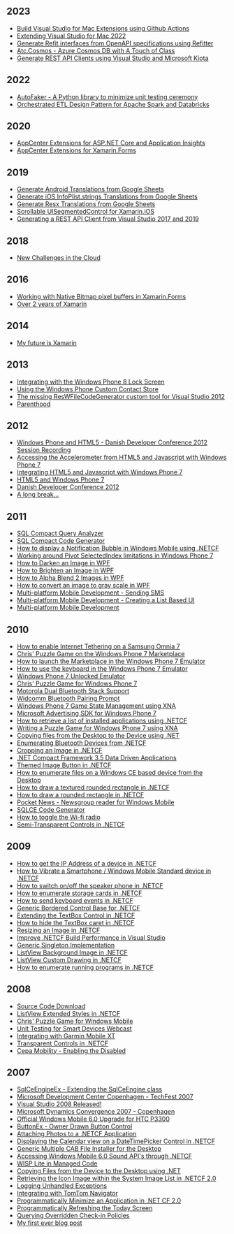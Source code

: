 2023
----

*   [Build Visual Studio for Mac Extensions using Github Actions](https://christianhelle.com/2023/03/build-vsmac-extensions-using-github-actions.html)
*   [Extending Visual Studio for Mac 2022](https://christianhelle.com/2023/03/extending-vsmac.html)
*   [Generate Refit interfaces from OpenAPI specifications using Refitter](https://christianhelle.com/2023/03/refitter.html)
*   [Atc.Cosmos - Azure Cosmos DB with A Touch of Class](https://christianhelle.com/2023/02/atc-cosmos.html)
*   [Generate REST API Clients using Visual Studio and Microsoft Kiota](https://christianhelle.com/2023/02/visual-studio-kiota.html)

2022
----

*   [AutoFaker - A Python library to minimize unit testing ceremony](https://christianhelle.com/2022/10/autofaker.html)
*   [Orchestrated ETL Design Pattern for Apache Spark and Databricks](https://christianhelle.com/2022/09/orchestrated-etl.html)

2020
----

*   [AppCenter Extensions for ASP.NET Core and Application Insights](https://christianhelle.com/2020/03/appcenter-extensions-for-aspnet-core.html)
*   [AppCenter Extensions for Xamarin.Forms](https://christianhelle.com/2020/02/appcenter-extensions-for-xamarinforms.html)

2019
----

*   [Generate Android Translations from Google Sheets](https://christianhelle.com/2019/06/generate-android-translations-from.html)
*   [Generate iOS InfoPlist.strings Translations from Google Sheets](https://christianhelle.com/2019/06/generate-ios-infopliststrings.html)
*   [Generate Resx Translations from Google Sheets](https://christianhelle.com/2019/06/generate-resx-translations-using-google.html)
*   [Scrollable UISegmentedControl for Xamarin.iOS](https://christianhelle.com/2019/06/scrollable-uisegmentedcontrol-for.html)
*   [Generating a REST API Client from Visual Studio 2017 and 2019](https://christianhelle.com/2019/05/generating-rest-api-client-from-visual.html)

2018
----

*   [New Challenges in the Cloud](https://christianhelle.com/2018/06/new-challenges-in-cloud.html)

2016
----

*   [Working with Native Bitmap pixel buffers in Xamarin.Forms](https://christianhelle.com/2016/08/working-with-native-bitmap-pixel.html)
*   [Over 2 years of Xamarin](https://christianhelle.com/2016/08/over-2-years-of-xamarin.html)

2014
----

*   [My future is Xamarin](https://christianhelle.com/2014/05/my-future-is-xamarin.html)

2013
----

*   [Integrating with the Windows Phone 8 Lock Screen](https://christianhelle.com/2013/05/integrating-with-windows-phone-8-lock.html)
*   [Using the Windows Phone Custom Contact Store](https://christianhelle.com/2013/04/using-windows-phone-custom-contact-store.html)
*   [The missing ResWFileCodeGenerator custom tool for Visual Studio 2012](https://christianhelle.com/2013/01/the-missing-reswfilecodegenerator.html)
*   [Parenthood](https://christianhelle.com/2013/01/parenthood.html)

2012
----

*   [Windows Phone and HTML5 - Danish Developer Conference 2012 Session Recording](https://christianhelle.com/2012/04/windows-phone-and-html5-danish.html)
*   [Accessing the Accelerometer from HTML5 and Javascript with Windows Phone 7](https://christianhelle.com/2012/03/accessing-accelerometer-from-html5-and.html)
*   [Integrating HTML5 and Javascript with Windows Phone 7](https://christianhelle.com/2012/03/integrating-html5-and-javascript-with.html)
*   [HTML5 and Windows Phone 7](https://christianhelle.com/2012/03/html5-and-windows-phone-7.html)
*   [Danish Developer Conference 2012](https://christianhelle.com/2012/02/danish-developer-conference-2012.html)
*   [A long break...](https://christianhelle.com/2012/02/long-break.html)

2011
----

*   [SQL Compact Query Analyzer](https://christianhelle.com/2011/06/sql-compact-query-analyzer.html)
*   [SQL Compact Code Generator](https://christianhelle.com/2011/03/sql-ce-code-generator.html)
*   [How to display a Notification Bubble in Windows Mobile using .NETCF](https://christianhelle.com/2011/02/how-to-display-notification-bubble-in.html)
*   [Working around Pivot SelectedIndex limitations in Windows Phone 7](https://christianhelle.com/2011/02/working-around-pivot-selectedindex.html)
*   [How to Darken an Image in WPF](https://christianhelle.com/2011/02/how-to-darken-image-in-wpf.html)
*   [How to Brighten an Image in WPF](https://christianhelle.com/2011/02/how-to-brighten-image-in-wpf.html)
*   [How to Alpha Blend 2 Images in WPF](https://christianhelle.com/2011/02/how-to-alpha-blend-2-images-in-wpf.html)
*   [How to convert an image to gray scale in WPF](https://christianhelle.com/2011/02/how-to-convert-image-to-gray-scale-in.html)
*   [Multi-platform Mobile Development - Sending SMS](https://christianhelle.com/2011/01/multi-platform-mobile-development-sending-sms.html)
*   [Multi-platform Mobile Development - Creating a List Based UI](https://christianhelle.com/2011/01/multi-platform-mobile-development-listviews.html)
*   [Multi-platform Mobile Development](https://christianhelle.com/2011/01/multi-platform-mobile-development.html)

2010
----

*   [How to enable Internet Tethering on a Samsung Omnia 7](https://christianhelle.com/2010/11/how-to-enable-internet-tethering-on.html)
*   [Chris' Puzzle Game on the Windows Phone 7 Marketplace](https://christianhelle.com/2010/11/chris-puzzle-game-on-windows-phone-7.html)
*   [How to launch the Marketplace in the Windows Phone 7 Emulator](https://christianhelle.com/2010/11/how-to-launch-marketplace-in-windows.html)
*   [How to use the keyboard in the Windows Phone 7 Emulator](https://christianhelle.com/2010/10/how-to-use-keyboard-in-windows-phone-7.html)
*   [Windows Phone 7 Unlocked Emulator](https://christianhelle.com/2010/10/windows-phone-7-unlocked-emulator.html)
*   [Chris' Puzzle Game for Windows Phone 7](https://christianhelle.com/2010/10/chris-puzzle-game-for-windows-phone-7.html)
*   [Motorola Dual Bluetooth Stack Support](https://christianhelle.com/2010/10/motorola-dual-bluetooth-stack-support.html)
*   [Widcomm Bluetooth Pairing Prompt](https://christianhelle.com/2010/10/widcomm-bluetooth-pairing-prompt.html)
*   [Windows Phone 7 Game State Management using XNA](https://christianhelle.com/2010/10/windows-phone-7-game-state-management.html)
*   [Microsoft Advertising SDK for Windows Phone 7](https://christianhelle.com/2010/10/microsoft-advertising-sdk-for-windows.html)
*   [How to retrieve a list of installed applications using .NETCF](https://christianhelle.com/2010/10/how-to-retrieve-list-of-installed.html)
*   [Writing a Puzzle Game for Windows Phone 7 using XNA](https://christianhelle.com/2010/09/writing-puzzle-game-for-windows-phone-7.html)
*   [Copying files from the Desktop to the Device using .NET](https://christianhelle.com/2010/08/copying-files-from-desktop-to-device.html)
*   [Enumerating Bluetooth Devices from .NETCF](https://christianhelle.com/2010/07/enumerating-bluetooth-devices-from.html)
*   [Cropping an Image in .NETCF](https://christianhelle.com/2010/07/cropping-image-in-netcf.html)
*   [.NET Compact Framework 3.5 Data Driven Applications](https://christianhelle.com/2010/07/net-compact-framework-35-data-driven.html)
*   [Themed Image Button in .NETCF](https://christianhelle.com/2010/05/themed-image-button-in-netcf.html)
*   [How to enumerate files on a Windows CE based device from the Desktop](https://christianhelle.com/2010/04/how-to-enumerate-files-on-windows-ce.html)
*   [How to draw a textured rounded rectangle in .NETCF](https://christianhelle.com/2010/01/how-to-draw-textured-rounded-rectangle.html)
*   [How to draw a rounded rectangle in .NETCF](https://christianhelle.com/2010/01/how-to-draw-rounded-rectangle-in-netcf.html)
*   [Pocket News - Newsgroup reader for Windows Mobile](https://christianhelle.com/2010/01/pocket-news-newsgroup-reader-for.html)
*   [SQLCE Code Generator](https://christianhelle.com/2010/01/sqlce-code-generator.html)
*   [How to toggle the Wi-fi radio](https://christianhelle.com/2010/01/how-to-toggle-wi-fi-radio.html)
*   [Semi-Transparent Controls in .NETCF](https://christianhelle.com/2010/01/semi-transparent-controls-in-netcf.html)

2009
----

*   [How to get the IP Address of a device in .NETCF](https://christianhelle.com/2009/12/how-to-get-ip-address-of-device-in.html)
*   [How to Vibrate a Smartphone / Windows Mobile Standard device in .NETCF](https://christianhelle.com/2009/12/how-to-vibrate-smartphone-windows.html)
*   [How to switch on/off the speaker phone in .NETCF](https://christianhelle.com/2009/12/how-to-switch-onoff-speaker-phone-in.html)
*   [How to enumerate storage cards in .NETCF](https://christianhelle.com/2009/12/how-to-enumerate-storage-cards-in-netcf.html)
*   [How to send keyboard events in .NETCF](https://christianhelle.com/2009/12/how-to-send-keyboard-events-in-netcf.html)
*   [Generic Bordered Control Base for .NETCF](https://christianhelle.com/2009/10/generic-bordered-control-base-for-netcf.html)
*   [Extending the TextBox Control in .NETCF](https://christianhelle.com/2009/10/extending-textbox-control-in-netcf.html)
*   [How to hide the TextBox caret in .NETCF](https://christianhelle.com/2009/10/how-to-hide-textbox-caret-in-netcf.html)
*   [Resizing an Image in .NETCF](https://christianhelle.com/2009/10/resizing-image-in-netcf.html)
*   [Improve .NETCF Build Performance in Visual Studio](https://christianhelle.com/2009/10/improve-netcf-build-performance-in.html)
*   [Generic Singleton Implementation](https://christianhelle.com/2009/10/generic-singleton-implementation.html)
*   [ListView Background Image in .NETCF](https://christianhelle.com/2009/10/listview-background-image.html)
*   [ListView Custom Drawing in .NETCF](https://christianhelle.com/2009/10/listview-custom-drawing-in-netcf.html)
*   [How to enumerate running programs in .NETCF](https://christianhelle.com/2009/09/how-to-enumerate-running-programs-in.html)

2008
----

*   [Source Code Download](https://christianhelle.com/2008/10/source-code-download.html)
*   [ListView Extended Styles in .NETCF](https://christianhelle.com/2008/10/listview-extended-styles-in-netcf.html)
*   [Chris' Puzzle Game for Windows Mobile](https://christianhelle.com/2008/04/chris-puzzle-game.html)
*   [Unit Testing for Smart Devices Webcast](https://christianhelle.com/2008/02/unit-testing-for-smart-devices-webcast.html)
*   [Integrating with Garmin Mobile XT](https://christianhelle.com/2008/02/integrating-with-garmin-mobile-xt.html)
*   [Transparent Controls in .NETCF](https://christianhelle.com/2008/01/transparent-controls-in-netcf.html)
*   [Cepa Mobility - Enabling the Disabled](https://christianhelle.com/2008/01/cepa-mobility-enabling-disabled.html)

2007
----

*   [SqlCeEngineEx - Extending the SqlCeEngine class](https://christianhelle.com/2007/12/sqlceengineex-extending-sqlceengine.html)
*   [Microsoft Development Center Copenhagen - TechFest 2007](https://christianhelle.com/2007/11/microsoft-development-center-copenhagen.html)
*   [Visual Studio 2008 Released!](https://christianhelle.com/2007/11/visual-studio-2008-released.html)
*   [Microsoft Dynamics Convergence 2007 - Copenhagen](https://christianhelle.com/2007/10/microsoft-dynamics-convergence-2007.html)
*   [Official Windows Mobile 6.0 Upgrade for HTC P3300](https://christianhelle.com/2007/10/official-windows-mobile-60-upgrade-for.html)
*   [ButtonEx - Owner Drawn Button Control](https://christianhelle.com/2007/09/buttonex-owner-drawn-button-control.html)
*   [Attaching Photos to a .NETCF Application](https://christianhelle.com/2007/09/attaching-photos-to-netcf-application.html)
*   [Displaying the Calendar view on a DateTimePicker Control in .NETCF](https://christianhelle.com/2007/07/displaying-calendar-view-on.html)
*   [Generic Multiple CAB File Installer for the Desktop](https://christianhelle.com/2007/07/generic-multiple-cab-file-installer-for.html)
*   [Accessing Windows Mobile 6.0 Sound API's through .NETCF](https://christianhelle.com/2007/07/accessing-windows-mobile-60-sound-apis.html)
*   [WISP Lite in Managed Code](https://christianhelle.com/2007/06/wisp-lite-in-managed-code.html)
*   [Copying Files from the Device to the Desktop using .NET](https://christianhelle.com/2007/06/copying-files-from-device-to-desktop.html)
*   [Retrieving the Icon Image within the System Image List in .NETCF 2.0](https://christianhelle.com/2007/06/retrieving-icon-image-within-system_295.html)
*   [Logging Unhandled Exceptions](https://christianhelle.com/2007/06/logging-unhandled-exceptions.html)
*   [Integrating with TomTom Navigator](https://christianhelle.com/2007/06/integrating-with-tomtom-navigator.html)
*   [Programmatically Minimize an Application in .NET CF 2.0](https://christianhelle.com/2007/06/programmatically-minimize-application.html)
*   [Programmatically Refreshing the Today Screen](https://christianhelle.com/2007/06/programmatically-refreshing-today.html)
*   [Querying Overridden Check-in Policies](https://christianhelle.com/2007/06/querying-overridden-check-in-policies.html)
*   [My first ever blog post](https://christianhelle.com/2007/06/my-first-ever-blog-post.html)